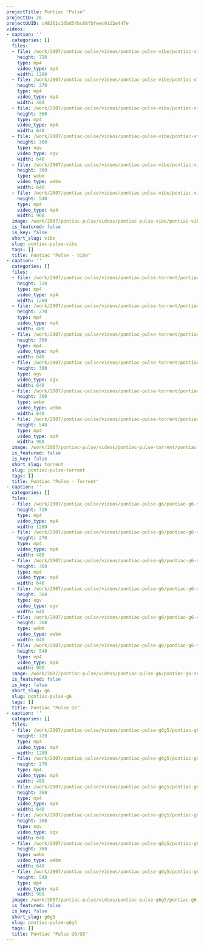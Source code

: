```yaml
---
projectTitle: Pontiac "Pulse"
projectID: 28
projectUUID: c48261c16bd54bc68fbfeec9112e447e
videos:
- caption: ''
  categories: []
  files:
  - file: /work/2007/pontiac-pulse/videos/pontiac-pulse-vibe/pontiac-vibe-1280x720.mp4
    height: 720
    type: mp4
    video_type: mp4
    width: 1280
  - file: /work/2007/pontiac-pulse/videos/pontiac-pulse-vibe/pontiac-vibe-480x270.mp4
    height: 270
    type: mp4
    video_type: mp4
    width: 480
  - file: /work/2007/pontiac-pulse/videos/pontiac-pulse-vibe/pontiac-vibe-640x360.mp4
    height: 360
    type: mp4
    video_type: mp4
    width: 640
  - file: /work/2007/pontiac-pulse/videos/pontiac-pulse-vibe/pontiac-vibe-640x360.ogv
    height: 360
    type: ogv
    video_type: ogv
    width: 640
  - file: /work/2007/pontiac-pulse/videos/pontiac-pulse-vibe/pontiac-vibe-640x360.webm
    height: 360
    type: webm
    video_type: webm
    width: 640
  - file: /work/2007/pontiac-pulse/videos/pontiac-pulse-vibe/pontiac-vibe-960x540.mp4
    height: 540
    type: mp4
    video_type: mp4
    width: 960
  image: /work/2007/pontiac-pulse/videos/pontiac-pulse-vibe/pontiac-vibe.04.jpg
  is_featured: false
  is_key: false
  short_slug: vibe
  slug: pontiac-pulse-vibe
  tags: []
  title: Pontiac "Pulse - Vibe"
- caption: ''
  categories: []
  files:
  - file: /work/2007/pontiac-pulse/videos/pontiac-pulse-torrent/pontiac-g6-torrent-1280x720.mp4
    height: 720
    type: mp4
    video_type: mp4
    width: 1280
  - file: /work/2007/pontiac-pulse/videos/pontiac-pulse-torrent/pontiac-g6-torrent-480x270.mp4
    height: 270
    type: mp4
    video_type: mp4
    width: 480
  - file: /work/2007/pontiac-pulse/videos/pontiac-pulse-torrent/pontiac-g6-torrent-640x360.mp4
    height: 360
    type: mp4
    video_type: mp4
    width: 640
  - file: /work/2007/pontiac-pulse/videos/pontiac-pulse-torrent/pontiac-g6-torrent-640x360.ogv
    height: 360
    type: ogv
    video_type: ogv
    width: 640
  - file: /work/2007/pontiac-pulse/videos/pontiac-pulse-torrent/pontiac-g6-torrent-640x360.webm
    height: 360
    type: webm
    video_type: webm
    width: 640
  - file: /work/2007/pontiac-pulse/videos/pontiac-pulse-torrent/pontiac-g6-torrent-960x540.mp4
    height: 540
    type: mp4
    video_type: mp4
    width: 960
  image: /work/2007/pontiac-pulse/videos/pontiac-pulse-torrent/pontiac-g6-torrent.03.jpg
  is_featured: false
  is_key: false
  short_slug: torrent
  slug: pontiac-pulse-torrent
  tags: []
  title: Pontiac "Pulse - Torrent"
- caption: ''
  categories: []
  files:
  - file: /work/2007/pontiac-pulse/videos/pontiac-pulse-g6/pontiac-g6-series-1280x720.mp4
    height: 720
    type: mp4
    video_type: mp4
    width: 1280
  - file: /work/2007/pontiac-pulse/videos/pontiac-pulse-g6/pontiac-g6-series-480x270.mp4
    height: 270
    type: mp4
    video_type: mp4
    width: 480
  - file: /work/2007/pontiac-pulse/videos/pontiac-pulse-g6/pontiac-g6-series-640x360.mp4
    height: 360
    type: mp4
    video_type: mp4
    width: 640
  - file: /work/2007/pontiac-pulse/videos/pontiac-pulse-g6/pontiac-g6-series-640x360.ogv
    height: 360
    type: ogv
    video_type: ogv
    width: 640
  - file: /work/2007/pontiac-pulse/videos/pontiac-pulse-g6/pontiac-g6-series-640x360.webm
    height: 360
    type: webm
    video_type: webm
    width: 640
  - file: /work/2007/pontiac-pulse/videos/pontiac-pulse-g6/pontiac-g6-series-960x540.mp4
    height: 540
    type: mp4
    video_type: mp4
    width: 960
  image: /work/2007/pontiac-pulse/videos/pontiac-pulse-g6/pontiac-g6-series.05.jpg
  is_featured: false
  is_key: false
  short_slug: g6
  slug: pontiac-pulse-g6
  tags: []
  title: Pontiac "Pulse G6"
- caption: ''
  categories: []
  files:
  - file: /work/2007/pontiac-pulse/videos/pontiac-pulse-g6g5/pontiac-g6-g5-1280x720.mp4
    height: 720
    type: mp4
    video_type: mp4
    width: 1280
  - file: /work/2007/pontiac-pulse/videos/pontiac-pulse-g6g5/pontiac-g6-g5-480x270.mp4
    height: 270
    type: mp4
    video_type: mp4
    width: 480
  - file: /work/2007/pontiac-pulse/videos/pontiac-pulse-g6g5/pontiac-g6-g5-640x360.mp4
    height: 360
    type: mp4
    video_type: mp4
    width: 640
  - file: /work/2007/pontiac-pulse/videos/pontiac-pulse-g6g5/pontiac-g6-g5-640x360.ogv
    height: 360
    type: ogv
    video_type: ogv
    width: 640
  - file: /work/2007/pontiac-pulse/videos/pontiac-pulse-g6g5/pontiac-g6-g5-640x360.webm
    height: 360
    type: webm
    video_type: webm
    width: 640
  - file: /work/2007/pontiac-pulse/videos/pontiac-pulse-g6g5/pontiac-g6-g5-960x540.mp4
    height: 540
    type: mp4
    video_type: mp4
    width: 960
  image: /work/2007/pontiac-pulse/videos/pontiac-pulse-g6g5/pontiac-g6-g5-generic.03.jpg
  is_featured: false
  is_key: false
  short_slug: g6g5
  slug: pontiac-pulse-g6g5
  tags: []
  title: Pontiac "Pulse G6/G5"
---
```

